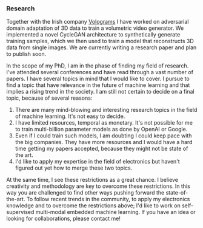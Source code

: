 ### Research
Together with the Irish company [Volograms](https://www.volograms.com/) I have worked on adversarial domain adaptation of 3D data to train a volumetric video generator.
We implemented a novel CycleGAN architecture to synthetically generate training samples, which we then used to train a model that reconstructs 3D data from single images.
We are currently writing a research paper and plan to publish soon.
 
In the scope of my PhD, I am in the phase of finding my field of research. I've attended several conferences and have read through a vast number of papers. I have several topics in 
mind that I would like to cover. I pursue to find a topic that have relevance in the future of machine learning and that implies a rising trend in the society. 
I am still not certain to decide on a final topic, because of several reasons:

1. There are many mind-blowing and interesting research topics in the field of machine learning. It's not easy to decide.
2. I have limited resources, temporal as monetary. It's not possible for me to train multi-billion parameter models as done by OpenAI or Google.
3. Even if I could train such models, I am doubting I could keep pace with the big companies. They have more resources and I would have a hard time getting my papers accepted, because they might not be state of the art.
4. I'd like to apply my expertise in the field of electronics but haven't figured out yet how to merge these two topics.

At the same time, I see these restrictions as a great chance. I believe creativity and methodology are key to overcome these restrictions. In this way you are challenged to find other ways pushing forward the state-of-the-art. 
To follow recent trends in the community, to apply my electronics knowledge and to overcome the restrictions above; I'd like to work on self-supervised multi-modal embedded machine 
learning. If you have an idea or looking for collaborations, please contact me!


